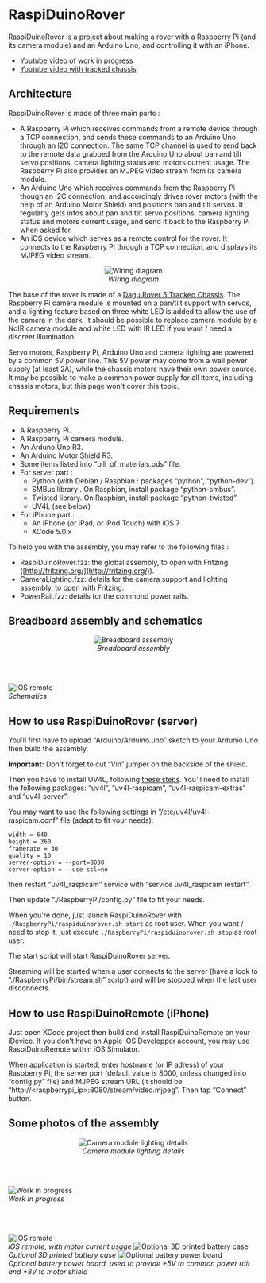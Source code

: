RaspiDuinoRover
===============

RaspiDuinoRover is a project about making a rover with a Raspberry Pi (and its camera module) and an Arduino Uno, and controlling it with an iPhone.

* [Youtube video of work in progress](http://www.youtube.com/watch?v=DCWTQt_jFEk)
* [Youtube video with tracked chassis](http://www.youtube.com/watch?v=M8OIg37Q50M)

Architecture
------------

RaspiDuinoRover is made of three main parts :

* A Raspberry Pi which receives commands from a remote device through a TCP connection, and sends these commands to an Arduino Uno through an I2C connection. The same TCP channel is used to send back to the remote data grabbed from the Arduino Uno about pan and tilt servo positions, camera lighting status and motors current usage. The Raspberry Pi also provides an MJPEG video stream from its camera module. 
* An Arduino Uno which receives commands from the Raspberry Pi though an I2C connection, and accordingly drives rover motors (with the help of an Arduino Motor Shield) and positions pan and tilt servos. It regularly gets infos about pan and tilt servo positions, camera lighting status and motors current usage, and send it back to the Raspberry Pi when asked for.
* An iOS device which serves as a remote control for the rover. It connects to the Raspberry Pi through a TCP connection, and displays its MJPEG video stream.

<p align="center">
  <img src="/Images/flowchart.png" title="Wiring diagram" alt="Wiring diagram" />
  <br/>
  <em>Wiring diagram</em>
</p>

The base of the rover is made of a [Dagu Rover 5 Tracked Chassis](http://www.pololu.com/product/1550). The Raspberry Pi camera module is mounted on a pan/tilt support with servos, and a lighting feature based on three white LED is added to allow the use of the camera in the dark. It should be possible to replace camera module by a NoIR camera module and white LED with IR LED if you want / need a discreet illumination.

Servo motors, Raspberry Pi, Arduino Uno and camera lighting are powered by a common 5V power line. This 5V power may come from a wall power supply (at least 2A), while the chassis motors have their own power source. It may be possible to make a common power supply for all items, including chassis motors, but this page won't cover this topic.


Requirements
------------

* A Raspberry Pi.
* A Raspberry Pi camera module.
* An Arduno Uno R3.
* An Arduino Motor Shield R3.
* Some items listed into “bill_of_materials.ods” file.
* For server part :
	* Python (with Debian / Raspbian : packages “python”, “python-dev”).
	* SMBus library . On Raspbian, install package “python-smbus”.
	* Twisted library. On Raspbian, install package “python-twisted”.
	* UV4L (see below)
* For iPhone part :
	* An iPhone (or iPad, or iPod Touch) with iOS 7
	* XCode 5.0.x

To help you with the assembly, you may refer to the following files :

* RaspiDuinoRover.fzz: the global assembly, to open with Fritzing
  ([http://fritzing.org/](http://fritzing.org/)).
* CameraLighting.fzz: details for the camera support and lighting assembly, to open with Fritzing.
* PowerRail.fzz: details for the commond power rails.


Breadboard assembly and schematics
----------------------------------

<p align="center">
  <img src="/Images/breadboard.png" alt="Breadboard assembly" title="Breadboard assembly" />
  <br/>
  <em>Breadboard assembly</em>

  <br/><br/>

  <img src="/Images/schematics.png" alt="iOS remote" title="iOS remote" />
  <br/>
  <em>Schematics</em>
</p>


How to use RaspiDuinoRover (server)
-----------------------------------

You'll first have to upload “Arduino/Arduino.uno” sketch to your Ardunio Uno then build the assembly.

__Important:__ Don't forget to cut “Vin” jumper on the backside of the shield.

Then you have to install UV4L, following [these steps](https://www.linux-projects.org/uv4l/installation/). You'll need to install the following packages: “uv4l”, “uv4l-raspicam”, “uv4l-raspicam-extras” and “uv4l-server”.

You may want to use the following settings in “/etc/uv4l/uv4l-raspicam.conf” file (adapt to fit your needs):

```
width = 640
height = 360
framerate = 30
quality = 10
server-option = --port=8080
server-option = --use-ssl=no
```

then restart “uv4l_raspicam” service with “service uv4l_raspicam restart”.

Then update “./RaspberryPi/config.py” file to fit your needs.

When you're done, just launch RaspiDuinoRover with `./RaspberryPi/raspiduinorover.sh start` as root user. When you want / need to stop it, just execute `./RaspberryPi/raspiduinorover.sh stop` as root user.

The start script will start RaspiDuinoRover server.

Streaming will be started when a user connects to the server (have a look to ”./RaspberryPi/bin/stream.sh” script) and will be stopped when the last user disconnects.


How to use RaspiDuinoRemote (iPhone)
-----------------------------------------

Just open XCode project then build and install RaspiDuinoRemote on your iDevice. If you don't have an Apple iOS Developper account, you may use RaspiDuinoRemote within iOS Simulator.

When application is started, enter hostname (or IP adress) of your Raspberry Pi, the server port (default value is 8000, unless changed into “config.py” file) and MJPEG stream URL (it should be “http://&lt;raspberrypi_ip&gt;:8080/stream/video.mjpeg”. Then tap “Connect” button.


Some photos of the assembly
---------------------------

<p align="center">
  <img src="/Images/camera_module_details.jpg" title="Camera module lighting details" alt="Camera module lighting details" />
  <br/>
  <em>Camera module lighting details</em>

  <br/><br/>

  <img src="/Images/raspiduinorover_wip.jpg" title="Work in progress" alt="Work in progress" />
  <br/>
  <em>Work in progress</em>

  <br/><br/>

  <img src="/Images/remote_interface.png" title="iOS remote" alt="iOS remote" />
  <br/>
  <em>iOS remote, with motor current usage</em>
  
  <img src="/Images/battery_case.jpg" title="Optional 3D printed battery case" alt="Optional 3D printed battery case" />
  <br/>
  <em>Optional 3D printed battery case</em>

  <img src="/Images/battery_power_board.jpg" title="Optional battery power board" alt="Optional battery power board" />
  <br/>
  <em>Optional battery power board, used to provide +5V to common power rail and +8V to motor shield</em>
  
</p>
